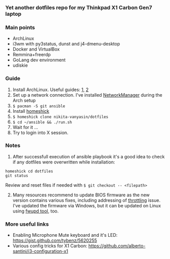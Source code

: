 
### Yet another dotfiles repo for my Thinkpad X1 Carbon Gen7 laptop

### Main points
- ArchLinux
- i3wm with py3status, dunst and j4-dmenu-desktop
- Docker and VirtualBox
- Remmina+freerdp
- GoLang dev environment
- udiskie


### Guide
1) Install ArchLinux. Useful guides: [1](https://wiki.archlinux.org/index.php/Installation_guide), [2](https://kozikow.com/2016/06/03/installing-and-configuring-arch-linux-on-thinkpad-x1-carbon/)
2) Set up a network connection. I've installed [NetworkManager](https://wiki.archlinux.org/index.php/NetworkManager) during the Arch setup
3) `$ pacman -S git ansible`
4) Install [homeshick](https://github.com/andsens/homeshick#quick-install)
5) `$ homeshick clone nikita-vanyasin/dotfiles`
6) `$ cd ~/ansible && ./run.sh`
7) Wait for it ...
8) Try to login into X session.


### Notes
1) After successfull execution of ansible playbook it's a good idea to check if any dotfiles were overwritten while installation:
  ```
  homeshick cd dotfiles
  git status
  ```
  Review and reset files if needed with `$ git checkout -- <filepath>`


2) Many resources recommend to update BIOS firmware as the new version contains various fixes, including addressing of [throttling](https://wiki.archlinux.org/index.php/Lenovo_ThinkPad_X1_Carbon_(Gen_7)#Power_management/Throttling_issues) issue.
  I've updated the firmware via Windows, but it can be updated on Linux using [fwupd tool](https://wiki.archlinux.org/index.php/Lenovo_ThinkPad_X1_Carbon_(Gen_7)#Updates), too.
  

### More useful links
- Enabling Microphone Mute keyboard and it's LED: https://gist.github.com/tybenz/5620255 
- Various config tricks for X1 Carbon: https://github.com/alberto-santini/i3-configuration-x1
